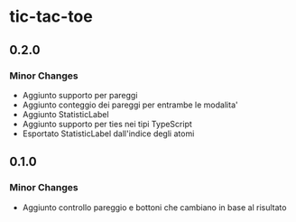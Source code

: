 # tic-tac-toe

## 0.2.0

### Minor Changes

- Aggiunto supporto per pareggi
- Aggiunto conteggio dei pareggi per entrambe le modalita'
- Aggiunto StatisticLabel
- Aggiunto supporto per ties nei tipi TypeScript
- Esportato StatisticLabel dall'indice degli atomi

## 0.1.0

### Minor Changes

- Aggiunto controllo pareggio e bottoni che cambiano in base al risultato
